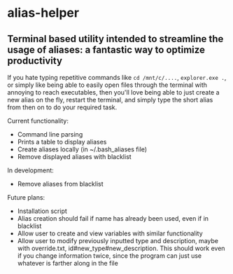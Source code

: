 # alias-helper

## Terminal based utility intended to streamline the usage of aliases: a fantastic way to optimize productivity

If you hate typing repetitive commands like `cd /mnt/c/....`, `explorer.exe .`, or simply like being able to easily open files through the terminal with annoying to reach executables, then you'll love being able to just create a new alias on the fly, restart the terminal, and simply type the short alias from then on to do your required task.

Current functionality:

- Command line parsing
- Prints a table to display aliases
- Create aliases locally (in ~/.bash_aliases file)
- Remove displayed aliases with blacklist

In development:

- Remove aliases from blacklist

Future plans:

- Installation script
- Alias creation should fail if name has already been used, even if in blacklist
- Allow user to create and view variables with similar functionality
- Allow user to modify previously inputted type and description, maybe with override.txt, id#new_type#new_description. This should work even if you change information twice, since the program can just use whatever is farther along in the file
